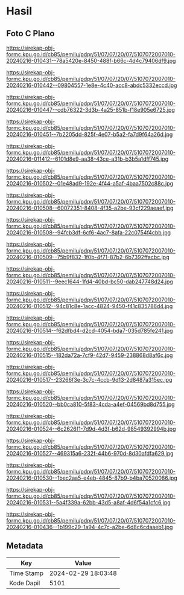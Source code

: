 # Hasil

## Foto C Plano

https://sirekap-obj-formc.kpu.go.id/cb85/pemilu/pdpr/51/07/07/20/07/5107072007010-20240216-010431--78a5420e-8450-488f-b66c-4d4c79406df9.jpg

https://sirekap-obj-formc.kpu.go.id/cb85/pemilu/pdpr/51/07/07/20/07/5107072007010-20240216-010442--09804557-1e8e-4c40-acc8-abdc5332eccd.jpg

https://sirekap-obj-formc.kpu.go.id/cb85/pemilu/pdpr/51/07/07/20/07/5107072007010-20240216-010447--cdb76322-3d3b-4a25-851b-f18e905e6725.jpg

https://sirekap-obj-formc.kpu.go.id/cb85/pemilu/pdpr/51/07/07/20/07/5107072007010-20240216-010451--7b2205dd-825f-4e07-b5a2-fa7d9f64a26d.jpg

https://sirekap-obj-formc.kpu.go.id/cb85/pemilu/pdpr/51/07/07/20/07/5107072007010-20240216-011412--6101d8e9-aa38-43ce-a31b-b3b5a1dff745.jpg

https://sirekap-obj-formc.kpu.go.id/cb85/pemilu/pdpr/51/07/07/20/07/5107072007010-20240216-010502--01e48ad9-192e-4f44-a5af-4baa7502c88c.jpg

https://sirekap-obj-formc.kpu.go.id/cb85/pemilu/pdpr/51/07/07/20/07/5107072007010-20240216-010508--60072351-8408-4f35-a2be-93cf229aeaef.jpg

https://sirekap-obj-formc.kpu.go.id/cb85/pemilu/pdpr/51/07/07/20/07/5107072007010-20240216-010508--94fcb3df-6cf6-4ac7-8afa-22c0754f4cbb.jpg

https://sirekap-obj-formc.kpu.go.id/cb85/pemilu/pdpr/51/07/07/20/07/5107072007010-20240216-010509--75b9f832-1f0b-4f71-87b2-6b7392ffacbc.jpg

https://sirekap-obj-formc.kpu.go.id/cb85/pemilu/pdpr/51/07/07/20/07/5107072007010-20240216-010511--9eec1644-1fd4-40bd-bc50-dab247748d24.jpg

https://sirekap-obj-formc.kpu.go.id/cb85/pemilu/pdpr/51/07/07/20/07/5107072007010-20240216-010512--94c81c8e-1acc-4824-9450-f41c835786d4.jpg

https://sirekap-obj-formc.kpu.go.id/cb85/pemilu/pdpr/51/07/07/20/07/5107072007010-20240216-010514--f62dfbd4-d2cd-4054-bda7-035d785fe241.jpg

https://sirekap-obj-formc.kpu.go.id/cb85/pemilu/pdpr/51/07/07/20/07/5107072007010-20240216-010515--182da72a-7cf9-42d7-9459-238868d8af6c.jpg

https://sirekap-obj-formc.kpu.go.id/cb85/pemilu/pdpr/51/07/07/20/07/5107072007010-20240216-010517--23266f3e-3c7c-4ccb-9d13-2d8487a315ec.jpg

https://sirekap-obj-formc.kpu.go.id/cb85/pemilu/pdpr/51/07/07/20/07/5107072007010-20240216-010520--bb0ca810-5f83-4cda-a4ef-04569bd8d755.jpg

https://sirekap-obj-formc.kpu.go.id/cb85/pemilu/pdpr/51/07/07/20/07/5107072007010-20240216-010524--6c2626f1-7d9d-4d3f-b62d-98549392994b.jpg

https://sirekap-obj-formc.kpu.go.id/cb85/pemilu/pdpr/51/07/07/20/07/5107072007010-20240216-010527--469315a6-232f-44b6-970d-8d30afdfa629.jpg

https://sirekap-obj-formc.kpu.go.id/cb85/pemilu/pdpr/51/07/07/20/07/5107072007010-20240216-010530--1bec2aa5-e4eb-4845-87b9-b4ba70520086.jpg

https://sirekap-obj-formc.kpu.go.id/cb85/pemilu/pdpr/51/07/07/20/07/5107072007010-20240216-010531--5a4f339a-62bb-43d5-a8af-4d6f54a1cfc6.jpg

https://sirekap-obj-formc.kpu.go.id/cb85/pemilu/pdpr/51/07/07/20/07/5107072007010-20240216-010436--1b199c29-1a94-4c7c-a2be-6d8c6cdaaeb1.jpg


## Metadata

| Key        | Value               |
| ---------- | ------------------- |
| Time Stamp | 2024-02-29 18:03:48 |
| Kode Dapil | 5101                |



